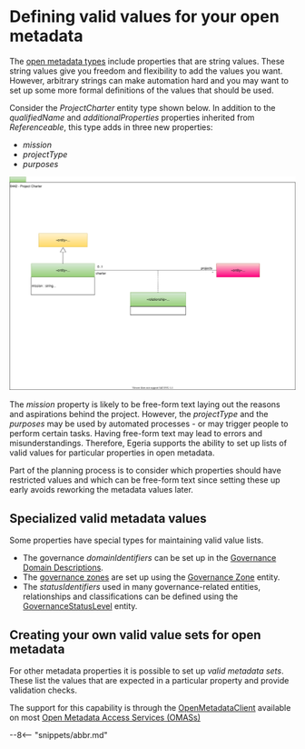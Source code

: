 <!-- SPDX-License-Identifier: CC-BY-4.0 -->
<!-- Copyright Contributors to the Egeria project 2020. -->

# Defining valid values for your open metadata

The [open metadata types](/types) include properties that are string values.  These string values give you freedom and flexibility to add the values you want.  However, arbitrary strings can make automation hard and you may want to set up some more formal definitions of the values that should be used.

Consider the *ProjectCharter* entity type shown below.  In addition to the *qualifiedName* and *additionalProperties* properties inherited from *Referenceable*, this type adds in three new properties:

* *mission*
* *projectType*
* *purposes*

![ProjectCharter type](/types/4/0442-Project-Charter.svg)

The *mission* property is likely to be free-form text laying out the reasons and aspirations behind the project.  However, the *projectType* and the *purposes* may be used by automated processes - or may trigger people to perform certain tasks.  Having free-form text may lead to errors and misunderstandings.  Therefore, Egeria supports the ability to set up lists of valid values for particular properties in open metadata.

Part of the planning process is to consider which properties should have restricted values and which can be free-form text since setting these up early avoids reworking the metadata values later.


## Specialized valid metadata values

Some properties have special types for maintaining valid value lists.

* The governance *domainIdentifiers* can be set up in the [Governance Domain Descriptions](/guides/planning/governance-program/overview/#governance-domains).
* The [governance zones](/concepts/governance-zone) are set up using the [Governance Zone](/services/omas/governance-program/overview/#governance-classification,-tagging-and-linking) entity.
* The *statusIdentifiers* used in many governance-related entities, relationships and classifications can be defined using the [GovernanceStatusLevel](/services/omas/governance-program/overview/#governance-status-identifers) entity.

## Creating your own valid value sets for open metadata

For other metadata properties it is possible to set up *valid metadata sets*.  These list the values that are expected in a particular property and provide validation checks.

The support for this capability is through the [OpenMetadataClient](https://odpi.github.io/egeria/org/odpi/openmetadata/accessservices/governanceprogram/client/OpenMetadataStoreClient.html) available on most [Open Metadata Access Services (OMASs)](/services/omas)

--8<-- "snippets/abbr.md"
